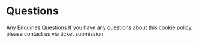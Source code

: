 # Questions
Any Enquiries
Questions
If you have any questions about this cookie policy, please contact us via ticket submission.

